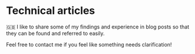 # Technical articles

:gb: I like to share some of my findings and experience in blog posts so that they can be found and referred to easily.

Feel free to contact me if you feel like something needs clarification!
